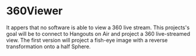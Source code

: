 360Viewer
=====================

It appers that no software is able to view a 360 live stream. This projects's goal will be to connect to Hangouts on Air and project a 360 live-streamed view. The first version will project a fish-eye image with a reverse transformation onto a half Sphere.
